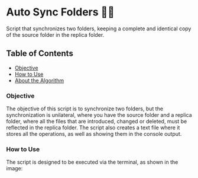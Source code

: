 

# Auto Sync Folders 📁🔄

Script that synchronizes two folders, keeping a complete and identical copy of the source folder in the replica folder. 


## Table of Contents

- [Objective](#Objective)
- [How to Use](#How-to-Use)
- [About the Algorithm](#About-the-Algorithm)

### Objective

The objective of this script is to synchronize two folders, but the synchronization is unilateral, where you have the source folder and a replica folder, where all the files that are introduced, changed or deleted, must be reflected in the replica folder.
The script also creates a text file where it stores all the operations, as well as showing them in the console output.

### How to Use
The script is designed to be executed via the terminal, as shown in the image:
